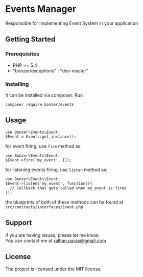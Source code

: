 # Events Manager
Responsible for implementing Event System in your application

## Getting Started

### Prerequisites
<ul>
  <li>PHP >= 5.4</li>
  <li>"bonzer/exceptions" : "dev-master"</li>
</ul>

### Installing 
It can be installed via composer. Run
```
composer require bonzer/events
```

## Usage
```
use Bonzer\Events\Event;
$Event = Event::get_instance();
```
for event firing, use <code>fire</code> method as:
```
use Bonzer\Events\Event;
$Event->fire('my_event', []);
```

for listening events firing, use <code>listen</code> method as:
```
use Bonzer\Events\Event;
$Event->listen('my_event', function(){
  // Callback that gets called when my_event is fired
});
```
the blueprints of both of these methods can be found at <code>src/contracts/interfaces/Event.php</code>

## Support
If you are having issues, please let me know.<br>
You can contact me at ralhan.paras@gmail.com

## License
The project is licensed under the MIT license.